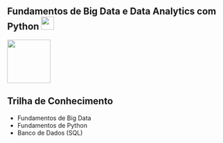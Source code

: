##  Fundamentos de Big Data e Data Analytics com Python <img src="https://upload.wikimedia.org/wikipedia/commons/thumb/c/c3/Python-logo-notext.svg/1869px-Python-logo-notext.svg.png" height="30">

<img src="https://upload.wikimedia.org/wikipedia/commons/8/8c/SENAI_S%C3%A3o_Paulo_logo.png" height="100">

## Trilha de Conhecimento
- Fundamentos de Big Data
- Fundamentos de Python
- Banco de Dados (SQL)
